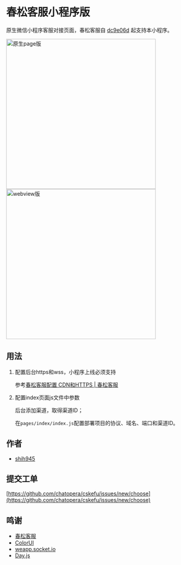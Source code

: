 # 春松客服小程序版

原生微信小程序客服对接页面，春松客服自 [dc9e06d](https://github.com/chatopera/cskefu/commit/dc9e06db4926cd56cd3a1e13e2c0e7659a50bed8) 起支持本小程序。

<img src="https://gitee.com/shih945/cskefu-wxapp/raw/master/static/images/Snipaste_2021-06-07_23-45-47.png" alt="原生page版" height="400px">
<img src="https://gitee.com/shih945/cskefu-wxapp/raw/master/static/images/Snipaste_2021-06-07_23-59-20.png" alt="webview版" height="400px">

## 用法

1. 配置后台https和wss，小程序上线必须支持

    参考[春松客服配置 CDN和HTTPS | 春松客服](https://chatopera.blog.csdn.net/article/details/105820829)

2. 配置index页面js文件中参数
    
    后台添加渠道，取得渠道ID；

    在`pages/index/index.js`配置部署项目的协议、域名、端口和渠道ID。


## 作者

* [shih945](https://github.com/shih945)

## 提交工单
    
[https://github.com/chatopera/cskefu/issues/new/choose](https://github.com/chatopera/cskefu/issues/new/choose)    

## 鸣谢

- [春松客服](https://gitee.com/chatopera/cskefu)
- [ColorUI](https://www.color-ui.com)
- [weapp.socket.io](https://github.com/weapp-socketio/weapp.socket.io)
- [Day.js](https://dayjs.gitee.io/zh-CN/)
